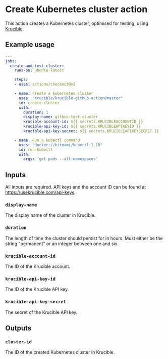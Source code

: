 Create Kubernetes cluster action
================================

This action creates a Kubernetes cluster, optimised for testing, using [Krucible](https://usekrucible.com).

Example usage
-------------
```yaml
---
jobs:
  create-and-test-cluster:
    runs-on: ubuntu-latest

    steps:
    - uses: actions/checkout@v2

    - name: Create a kubernetes cluster
      uses: "Krucible/krucible-github-action@master"
      id: create-cluster
      with:
        duration: 1
        display-name: github-test-cluster
        krucible-account-id: ${{ secrets.KRUCIBLEACCOUNTID }}
        krucible-api-key-id: ${{ secrets.KRUCIBLEAPIKEYID }}
        krucible-api-key-secret: ${{ secrets.KRUCIBLEAPIKEYSECRET }}

    - name: Run a kubectl command
      uses: "docker://bitnami/kubectl:1.18"
      id: run-kubectl
      with:
        args: 'get pods --all-namespaces'
```

Inputs
------

All inputs are required. API keys and the account ID can be found at https://usekrucible.com/api-keys.

### `display-name`

The display name of the cluster in Krucible.

### `duration`

The length of time the cluster should persist for in hours. Must either be the
string "permanent" or an integer between one and six.

### `krucible-account-id`

The ID of the Krucible account.

### `krucible-api-key-id`

The ID of the Krucible API key.

### `krucible-api-key-secret`

The secret of the Krucible API key.

Outputs
------

### `cluster-id`

The ID of the created Kubernetes cluster in Krucible.
